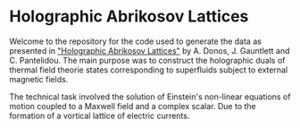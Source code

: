 # Holographic Abrikosov Lattices

Welcome to the repository for the code used to generate the data as presented in ["Holographic Abrikosov Lattices"](https://arxiv.org/abs/2001.11510) by A. Donos, J. Gauntlett and C. Pantelidou. The main purpose was to construct the holographic duals of thermal field theorie states corresponding to superfluids subject to external magnetic fields.

The technical task involved the solution of Einstein's non-linear equations of motion coupled to a Maxwell field and a complex scalar. Due to the formation of a vortical lattice of electric currents.